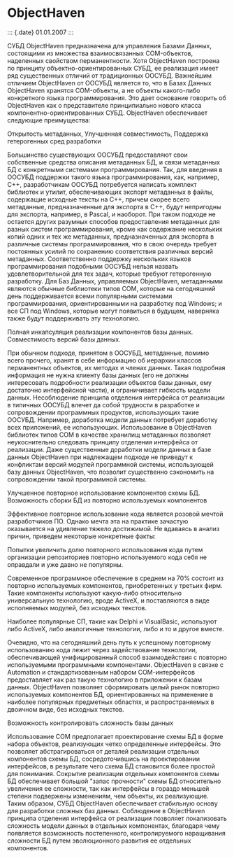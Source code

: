 ObjectHaven
===========

::: {.date}
01.01.2007
:::

СУБД ObjectHaven предназначена для управления Базами Данных, состоящими
из множества взаимосвязанных COM-объектов, наделенных свойством
перманентности. Хотя ObjectHaven построена по принципу
объектно-ориентированных СУБД, ее реализация имеет ряд существенных
отличий от традиционных ООСУБД. Важнейшим отличием ObjectHaven от ООСУБД
является то, что в Базах Данных ObjectHaven хранятся COM-объекты, а не
объекты какого-либо конкретного языка программирования. Это дает
основание говорить об ObjectHaven как о представителе принципиально
нового класса компонентно-ориентированных СУБД. ObjectHaven обеспечивает
следующие преимущества:

Открытость метаданных, Улучшенная совместимость, Поддержка гетерогенных
сред разработки

Большинство существующих ООСУБД предоставляют свои собственные средства
описания метаданных БД, и связи метаданных БД с конкретными системами
программирования. Так, для введения в ООСУБД поддержки такого языка
программирования, как, например, C++, разработчикам ООСУБД потребуется
написать комплект библиотек и утилит, обеспечивающих экспорт метаданных
в файлы, содержащие исходные тексты на C++, причем скорее всего
метаданные, предназначенные для экспорта в C++, будут непригодны для
экспорта, например, в Pascal, и наоборот. При таком подходе не остается
других разумных способов предоставления метаданных для разных систем
программирования, кроме как содержание нескольких копий одних и тех же
метаданных, предназначенных для экспорта в различные системы
программирования, что в свою очередь требует постоянных усилий по
сохранению соответствия различных версий метаданных. Соответственно
поддержку нескольких языков программирования подобными ООСУБД нельзя
назвать удовлетворительной для тех задач, которые требуют гетерогенную
разработку. Для Баз Данных, управляемых ObjectHaven, метаданными
являются обычные библиотеки типов COM, которые на сегодняшний день
поддерживается всеми популярными системами программирования,
ориентированными на разработку под Windows; и все СП под Windows,
которые могут появиться в будущем, наверняка также будут поддерживать
эту технологию.

Полная инкапсуляция реализации компонентов базы данных. Совместимость
версий базы данных.

При обычном подходе, принятом в ООСУБД, метаданные, помимо всего
прочего, хранят в себе информацию об иерархии классов перманентных
объектов, их методах и членах данных. Такая подробная информация не
нужна клиенту базы данных (его не должны интересовать подробности
реализации объектов базы данных, ему достаточно интерфейсной части), и
ограничивает гибкость модели данных. Несоблюдение принципа отделения
интерфейса от реализации в типичных ООСУБД влечет да собой трудности в
разработке и сопровождении программных продуктов, использующих такие
ООСУБД. Например, доработка модели данных потребует доработку всех
приложений, ее использующих. Использование в ObjectHaven библиотек типов
COM в качестве хранилищ метаданных позволяет неукоснительно следовать
принципу отделения интерфейса от реализации. Даже существенные доработки
модели данных в базе данных ObjectHaven при надлежащем подходе не
приведут к конфликтам версий модулей программной системы, использующей
базу данных ObjectHaven, что позволит существенно сэкономить на
сопровождении такой программной системы.

Улучшенное повторное использование компонентов схемы БД. Возможность
сборки БД из повторно используемых компонентов

Эффективное повторное использование кода является розовой мечтой
разработчиков ПО. Однако мечта эта на практике зачастую оказывается на
удивление тяжело достижимой. Не вдаваясь в анализ причин, приведем
некоторые конкретные факты:

Попытки увеличить долю повторного использования кода путем организации
репозиториев повторно используемого кода себя не оправдали и уже давно
не популярны.

Современное программное обеспечение в среднем на 70% состоит из повторно
используемых компонентов, приобретенных у третьих фирм. Такие компоненты
используют какую-либо относительно универсальную технологию, вроде
ActiveX, и поставляются в виде исполняемых модулей, без исходных
текстов.

Наиболее популярные СП, такие как Delphi и VisualBasic, используют либо
ActiveX, либо аналогичные технологии, либо и то и другое вместе.

Очевидно, что на сегодняшний день путь к успешному повторному
использованию кода лежит через задействование технологии, обеспечивающей
унифицированный способ взаимодействия с повторно используемыми
программными компонентами. ObjectHaven в связке с Automation и
стандартизованным набором COM-интерфейсов предоставляет как раз такую
технологию в приложении к базам данных. ObjectHaven позволяет
сформировать целый рынок повторно используемых компонентов БД,
ориентированных на применение в наиболее популярных предметных областях,
и распространяемых в двоичном виде, без исходных текстов.

Возможность контролировать сложность базы данных

Использование СОМ предполагает проектирование схемы БД в форме набора
объектов, реализующих четко определенные интерфейсы. Это позволяет
абстрагироваться от деталей реализации отдельных компонентов схемы БД,
сосредоточившись на проектировании интерфейсов, в результате чего схема
БД становится более простой для понимания. Сокрытие реализации отдельных
компонентов схемы БД обеспечивает большой \"запас прочности\" схемы БД
относительно увеличения ее сложности, так как интерфейсы в гораздо
меньшей степени подвержены изменениям, чем объекты, их реализующие.
Таким образом, СУБД ObjectHaven обеспечивает стабильную основу для
разработки сложных баз данных. Соблюдение в ObjectHaven принципа
отделения интерфейса от реализации позволяет локализовать сложность
модели данных в отдельных компонентах, благодаря чему появляется
возможность постепенного, контролируемого наращивания сложности БД путем
эволюционного развития ее отдельных компонентов.
